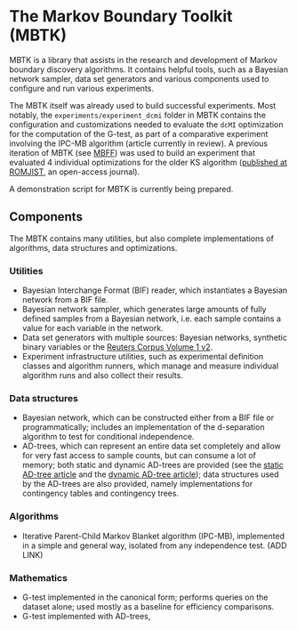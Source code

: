# The Markov Boundary Toolkit (MBTK)

MBTK is a library that assists in the research and development of Markov boundary discovery algorithms. It contains helpful tools, such as a Bayesian network sampler, data set generators and various components used to configure and run various experiments.

The MBTK itself was already used to build successful experiments. Most notably, the `experiments/experiment_dcmi` folder in MBTK contains the configuration and customizations needed to evaluate the `dcMI` optimization for the computation of the G-test, as part of a comparative experiment involving the IPC-MB algorithm (article currently in review). A previous iteration of MBTK (see [MBFF](https://github.com/camilbancioiu/MBFF)) was used to build an experiment that evaluated 4 individual optimizations for the older KS algorithm ([published at ROMJIST](https://www.romjist.ro/abstract-620.html), an open-access journal).

A demonstration script for MBTK is currently being prepared.

## Components

The MBTK contains many utilities, but also complete implementations of algorithms, data structures and optimizations.

### Utilities

* Bayesian Interchange Format (BIF) reader, which instantiates a Bayesian network from a BIF file.
* Bayesian network sampler, which generates large amounts of fully defined samples from a Bayesian network, i.e. each sample contains a value for each variable in the network.
* Data set generators with multiple sources: Bayesian networks, synthetic binary variables or the [Reuters Corpus Volume 1 v2](http://www.ai.mit.edu/projects/jmlr/papers/volume5/lewis04a/lyrl2004_rcv1v2_README.htm).
* Experiment infrastructure utilities, such as experimental definition classes and algorithm runners, which manage and measure individual algorithm runs and also collect their results.

### Data structures

* Bayesian network, which can be constructed either from a BIF file or programmatically; includes an implementation of the d-separation algorithm to test for conditional independence.
* AD-trees, which can represent an entire data set completely and allow for very fast access to sample counts, but can consume a lot of memory; both static and dynamic AD-trees are provided (see the [static AD-tree article](https://citeseerx.ist.psu.edu/viewdoc/summary?doi=10.1.1.72.4560) and the [dynamic AD-tree article](https://citeseerx.ist.psu.edu/viewdoc/summary?doi=10.1.1.19.64)); data structures used by the AD-trees are also provided, namely implementations for contingency tables and contingency trees.

### Algorithms

* Iterative Parent-Child Markov Blanket algorithm (IPC-MB), implemented in a simple and general way, isolated from any independence test. (ADD LINK)

### Mathematics

* G-test implemented in the canonical form; performs queries on the dataset alone; used mostly as a baseline for efficiency comparisons.
* G-test implemented with AD-trees, 
